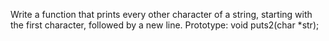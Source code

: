 Write a function that prints every other character of a string, starting with the first character, followed by a new line.
Prototype: void puts2(char *str);

